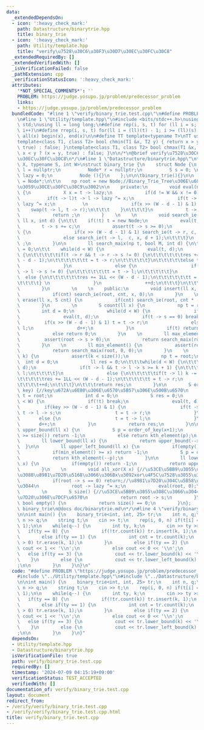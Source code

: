 ```yaml
---
data:
  _extendedDependsOn:
  - icon: ':heavy_check_mark:'
    path: Datastructure/binarytrie.hpp
    title: binary_trie
  - icon: ':heavy_check_mark:'
    path: Utility/template.hpp
    title: "verify\u7528\u30C6\u30F3\u30D7\u30EC\u30FC\u30C8"
  _extendedRequiredBy: []
  _extendedVerifiedWith: []
  _isVerificationFailed: false
  _pathExtension: cpp
  _verificationStatusIcon: ':heavy_check_mark:'
  attributes:
    '*NOT_SPECIAL_COMMENTS*': ''
    PROBLEM: https://judge.yosupo.jp/problem/predecessor_problem
    links:
    - https://judge.yosupo.jp/problem/predecessor_problem
  bundledCode: "#line 1 \"verify/binary_trie.test.cpp\"\n#define PROBLEM \"https://judge.yosupo.jp/problem/predecessor_problem\"\
    \n#line 1 \"Utility/template.hpp\"\n#include <bits/stdc++.h>\nusing namespace\
    \ std;\nusing ll = long long;\n#define rep(i, s, t) for (ll i = s; i < (ll)(t);\
    \ i++)\n#define rrep(i, s, t) for(ll i = (ll)(t) - 1; i >= (ll)(s); i--)\n#define\
    \ all(x) begin(x), end(x)\n\n#define TT template<typename T>\nTT using vec = vector<T>;\n\
    template<class T1, class T2> bool chmin(T1 &x, T2 y) { return x > y ? (x = y,\
    \ true) : false; }\ntemplate<class T1, class T2> bool chmax(T1 &x, T2 y) { return\
    \ x < y ? (x = y, true) : false; }\n\n/*\n@brief verify\u7528\u30C6\u30F3\u30D7\
    \u30EC\u30FC\u30C8\n*/\n#line 1 \"Datastructure/binarytrie.hpp\"\ntemplate<typename\
    \ X, typename S, int W>\nstruct binary_trie {\n    struct Node {\n          Node*\
    \ l = nullptr;\n          Node* r = nullptr;\n          S s = 0; \n          X\
    \ lazy = 0;\n          Node (){}\n    };\n\n\tbinary_trie(){}\n\n    using np\
    \ = Node*;\n\t\n    np root = new Node;//Binary_Trie_Tree\u306E\u6839\u3092\u8868\
    \u3059\u30CE\u30FC\u30C9\u3002\n\n    private:\n        void eval(np t, int d)\
    \ {\n            X x = t -> lazy;\n            if(d != W && x != 0) {\n      \
    \          if(t -> l)t -> l -> lazy ^= x;\n                if(t -> r)t -> r ->\
    \ lazy ^= x;\n          \n                if(x >> (W - d - 1) & 1) {\n\t\t\t\t\
    \    swap(t -> l, t -> r);\n\t\t\t    }\n\t\t\t}\n            t -> lazy = 0;\n\
    \            return ;\n        }    \n    \n        void search_ie(np &t, S c,\
    \ ll x, int d) {\n\t\t    if(!t) t = new Node;\n            eval(t, d);\n    \
    \        t -> s += c;\n            assert(t -> s >= 0);\n            if(d != W)\
    \ {\n                if(x >> (W - d - 1) & 1) search_ie(t -> r, c, x, d + 1);\n\
    \                else search_ie(t -> l,  c, x, d + 1);\n\t\t\t}\n            return\
    \ ;\n        }\n\n        ll search_maix(np t, bool M, int d) {\n\t\t    ll res\
    \ = 0;\n\t\t    while(d < W) {\n                eval(t, d);\n                if(M)\
    \ {\n\t\t\t\t\tif(t -> r && t -> r -> s != 0) {\n\t\t\t\t\t\tres += 1LL << (W\
    \ - d - 1);\n\t\t\t\t\t\tt = t -> r;\n\t\t\t\t\t}\n\t\t\t\t\telse t = t -> l;\n\
    \                }\n                else {\n                    if(t -> l && t\
    \ -> l -> s != 0) {\n\t\t\t\t\t\tt = t -> l;\n\t\t\t\t\t}\n                  \
    \  else {\n\t\t\t\t\t\tres += 1LL << (W - d - 1);\n\t\t\t\t\t\tt = t -> r;\n\t\
    \t\t\t\t} \n                }\n                ++d;\n\t\t\t}\n\t\t\treturn res;\n\
    \        }\n        \n    \n    public:\n        void insert(ll x, S cnt) {\n\
    \            if(cnt) search_ie(root, cnt, x, 0);\n        }\n    \n        void\
    \ erase(ll x, S cnt) {\n            if(cnt) search_ie(root, cnt * -1, x, 0);\n\
    \        }\n        \n        S count(ll x) {\n            np t = root;\n    \
    \        int d = 0;\n            while(d < W) {\n                if(!t) break;\n\
    \                eval(t, d);\n                if(t -> s == 0) break;\n       \
    \         if(x >> (W - d - 1) & 1) t = t -> r;\n                else t = t ->\
    \ l;\n                d++;\n            }\n            if(t) return t -> s;\n\
    \            else return 0;\n        }\n    \n        ll max_element() {\n   \
    \         assert(root -> s > 0);\n            return search_maix(root, 1, 0);\n\
    \        }\n    \n        ll min_element() {\n            assert(root -> s > 0);\n\
    \            return search_maix(root, 0, 0);\n        }\n    \n        ll kth_element(S\
    \ k) {\n            assert(k < size());\n            np t = root;\n          \
    \  int d = 0;\n            ll res = 0;\n\t\t\twhile(d < W) {\n\t\t\t\teval(t,\
    \ d);\n                if(t -> l && t -> l -> s >= k + 1) {\n\t\t\t\t\tt = t ->\
    \ l;\n\t\t\t\t}\n                else {\n\t\t\t\t\tif(t -> l) k -= t -> l -> s;\n\
    \t\t\t\t\tres += 1LL << (W - d - 1);\n\t\t\t\t\tt = t -> r;\n                }\n\
    \t\t\t\t++d;\n\t\t\t}\n\t\t\treturn res;\n        }\n\n        S order_of_key(ll\
    \ key) {//key\u672A\u6E80\u306E\u6570\u5B57\u306E\u500B\u6570\n            np\
    \ t = root;\n            int d = 0;\n            S res = 0;\n            while(d\
    \ < W) {\n                if(!t) break;\n                eval(t, d);\n       \
    \         if(key >> (W - d - 1) & 1) {\n                    if(t -> l) res +=\
    \ t -> l -> s;\n                    t = t -> r;\n                }\n         \
    \       else {\n                    t = t -> l;\n                }\n         \
    \       d++;\n            }\n            return res;\n        }\n\n        ll\
    \ upper_bound(ll x) {\n            S p = order_of_key(x+1);\n            if(p\
    \ >= size()) return -1;\n            else return kth_element(p);\n        }\n\n\
    \        ll lower_bound(ll x) {\n            return upper_bound(--x);\n      \
    \  }\n\n        ll upper_left_bound(ll x) {\n            if(empty()) return -1;\n\
    \            if(min_element() >= x) return -1;\n            S p = order_of_key(x);\n\
    \            return kth_element(--p);\n        }\n\n        ll lower_left_bound(ll\
    \ x) {\n            if(empty()) return -1;\n            return upper_left_bound(++x);\n\
    \        }\n    \n        void all_xor(X x) {//\u53CE\u5BB9\u3055\u308C\u3066\u3044\
    \u308B\u8981\u7D20\u5168\u3066\u306Bx\u3092xor\u4F5C\u7528\u3055\u305B\u308B\n\
    \            if(root -> s == 0) return;//\u8981\u7D20\u304C\u5B58\u5728\u3057\u306A\
    \u3044\n            root -> lazy ^= x;\n            eval(root, 0);\n        }\n\
    \        \n        S size() {//\u53CE\u5BB9\u3055\u308C\u3066\u3044\u308B\u8981\
    \u7D20\u306E\u7DCF\u6570\n            return root -> s;\n        }\n\n       \
    \ bool empty() {\n            return size() == 0;\n        }\n};    \n/*\n@brief\
    \ binary_trie\n@docs doc/binarytrie.md\n*/\n#line 4 \"verify/binary_trie.test.cpp\"\
    \n\nint main() {\n    binary_trie<int, int, 25> tr;\n    int n, q;\n    cin >>\
    \ n >> q;\n    string t;\n    cin >> t;\n    rep(i, 0, n) if(t[i] == '1') tr.insert(i,\
    \ 1);\n\n    while(q--) {\n        int ty, k;\n        cin >> ty >> k;\n     \
    \   if(ty == 0) {\n            if(!tr.count(k)) tr.insert(k, 1);\n        }\n\
    \        else if(ty == 1) {\n            int cnt = tr.count(k);\n            if(cnt\
    \ > 0) tr.erase(k, 1);\n        }\n        else if(ty == 2) {\n            if(tr.count(k))\
    \ cout << 1 << '\\n';\n            else cout << 0 << '\\n';\n        }\n     \
    \   else if(ty == 3) {\n            cout << tr.lower_bound(k) << '\\n';\n    \
    \    }\n        else {\n            cout << tr.lower_left_bound(k) << \"\\n\"\
    ;\n\n        }\n    }\n}\n"
  code: "#define PROBLEM \"https://judge.yosupo.jp/problem/predecessor_problem\"\n\
    #include \"../Utility/template.hpp\"\n#include \"../Datastructure/binarytrie.hpp\"\
    \n\nint main() {\n    binary_trie<int, int, 25> tr;\n    int n, q;\n    cin >>\
    \ n >> q;\n    string t;\n    cin >> t;\n    rep(i, 0, n) if(t[i] == '1') tr.insert(i,\
    \ 1);\n\n    while(q--) {\n        int ty, k;\n        cin >> ty >> k;\n     \
    \   if(ty == 0) {\n            if(!tr.count(k)) tr.insert(k, 1);\n        }\n\
    \        else if(ty == 1) {\n            int cnt = tr.count(k);\n            if(cnt\
    \ > 0) tr.erase(k, 1);\n        }\n        else if(ty == 2) {\n            if(tr.count(k))\
    \ cout << 1 << '\\n';\n            else cout << 0 << '\\n';\n        }\n     \
    \   else if(ty == 3) {\n            cout << tr.lower_bound(k) << '\\n';\n    \
    \    }\n        else {\n            cout << tr.lower_left_bound(k) << \"\\n\"\
    ;\n\n        }\n    }\n}"
  dependsOn:
  - Utility/template.hpp
  - Datastructure/binarytrie.hpp
  isVerificationFile: true
  path: verify/binary_trie.test.cpp
  requiredBy: []
  timestamp: '2024-07-09 04:15:19+09:00'
  verificationStatus: TEST_ACCEPTED
  verifiedWith: []
documentation_of: verify/binary_trie.test.cpp
layout: document
redirect_from:
- /verify/verify/binary_trie.test.cpp
- /verify/verify/binary_trie.test.cpp.html
title: verify/binary_trie.test.cpp
---
```

